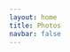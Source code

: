 ```yaml
---
layout: home
title: Photos
navbar: false
---
```



<script setup>


import { useData } from 'vitepress'
const { theme, page, frontmatter } = useData()

import Portfolio from './portfolio/Portfolio.vue'

const imagePath = '/images/'

const config = {
    active: "photos",
  content: {
    about: `🧑🏻‍💻 白天社畜打工人 晚上独立开发者
    📱 App Store搜索: 事线｜物品指南
    📷 摄影小白 也想拍点有意思的照片
    🚗 数字游民策划中1%`,
    doings: [
      {icon: imagePath + "icon-app.svg", title: "iOS Developer", description: "一个正在成长的iOS独立开发者。"},
      {icon: imagePath + "icon-photo.svg", title: "Photography", description: "正在尝试着拍摄一些有趣的东西。"},
    ],
    skills:[
      {title:"编程", value:33.3},
      {title:"摄影", value:10},
      {title:"剪辑", value:10},
    ]
  }

}

</script>

<Portfolio :info="theme.info" :config="config"/>